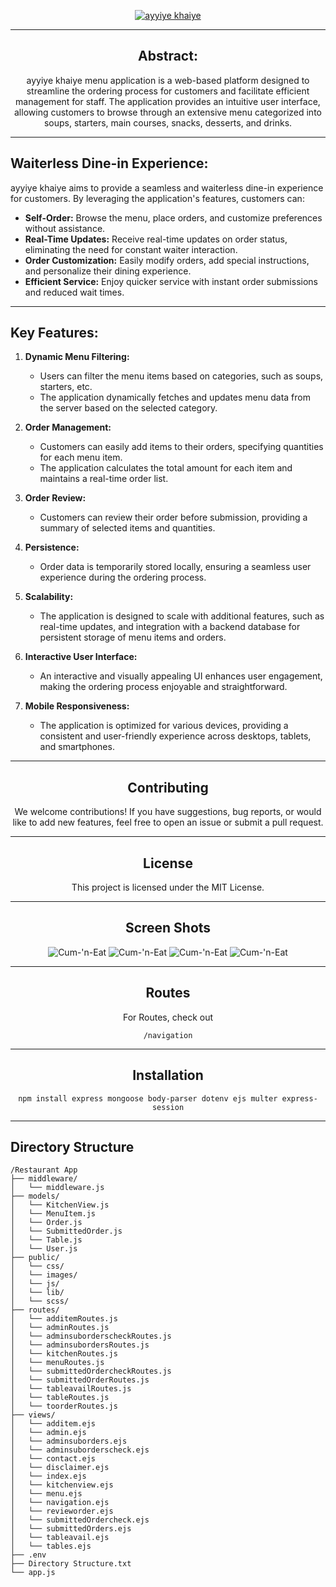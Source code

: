 <div align="center">
   
   [<img src="pics/logo.png" title="ayyiye khaiye">](https://t9l8ld-3000.csb.app/)
   
</div>

---

<div align="center">
   
## **Abstract:**

ayyiye khaiye menu application is a web-based platform designed to streamline the ordering process for customers and facilitate efficient management for staff. The application provides an intuitive user interface, allowing customers to browse through an extensive menu categorized into soups, starters, main courses, snacks, desserts, and drinks.

</div>

---

## Waiterless Dine-in Experience:

ayyiye khaiye aims to provide a seamless and waiterless dine-in experience for customers. By leveraging the application's features, customers can:
   - **Self-Order:** Browse the menu, place orders, and customize preferences without assistance.
   - **Real-Time Updates:** Receive real-time updates on order status, eliminating the need for constant waiter interaction.
   - **Order Customization:** Easily modify orders, add special instructions, and personalize their dining experience.
   - **Efficient Service:** Enjoy quicker service with instant order submissions and reduced wait times.

---

## Key Features:

1. **Dynamic Menu Filtering:**
   - Users can filter the menu items based on categories, such as soups, starters, etc.
   - The application dynamically fetches and updates menu data from the server based on the selected category.

2. **Order Management:**
   - Customers can easily add items to their orders, specifying quantities for each menu item.
   - The application calculates the total amount for each item and maintains a real-time order list.

3. **Order Review:**
   - Customers can review their order before submission, providing a summary of selected items and quantities.

4. **Persistence:**
   - Order data is temporarily stored locally, ensuring a seamless user experience during the ordering process.

5. **Scalability:**
   - The application is designed to scale with additional features, such as real-time updates, and integration with a backend database for persistent storage of menu items and orders.

6. **Interactive User Interface:**
   - An interactive and visually appealing UI enhances user engagement, making the ordering process enjoyable and straightforward.

7. **Mobile Responsiveness:**
   - The application is optimized for various devices, providing a consistent and user-friendly experience across desktops, tablets, and smartphones.

---

<div align="center">

## Contributing
We welcome contributions! If you have suggestions, bug reports, or would like to add new features, feel free to open an issue or submit a pull request.

---

## License
This project is licensed under the MIT License.

---

## Screen Shots
<img src="pics/homescreen.png" title="Cum-'n-Eat">
<img src="pics/menu.png" title="Cum-'n-Eat">
<img src="pics/tableavail.png" title="Cum-'n-Eat">
<img src="pics/disclaimer.png" title="Cum-'n-Eat">

---

## Routes
For Routes, check out
```
/navigation
```

---

## Installation
```
npm install express mongoose body-parser dotenv ejs multer express-session
```

</div>

---

## Directory Structure
```
/Restaurant App
├── middleware/
│   └── middleware.js
├── models/
│   └── KitchenView.js
│   └── MenuItem.js
│   └── Order.js
│   └── SubmittedOrder.js
│   └── Table.js
│   └── User.js
├── public/
│   └── css/
│   └── images/
│   └── js/
│   └── lib/
│   └── scss/
├── routes/
│   └── additemRoutes.js
│   └── adminRoutes.js
│   └── adminsuborderscheckRoutes.js
│   └── adminsubordersRoutes.js
│   └── kitchenRoutes.js
│   └── menuRoutes.js
│   └── submittedOrdercheckRoutes.js
│   └── submittedOrderRoutes.js
│   └── tableavailRoutes.js
│   └── tableRoutes.js
│   └── toorderRoutes.js
├── views/
│   └── additem.ejs
│   └── admin.ejs
│   └── adminsuborders.ejs
│   └── adminsuborderscheck.ejs
│   └── contact.ejs
│   └── disclaimer.ejs
│   └── index.ejs
│   └── kitchenview.ejs
│   └── menu.ejs
│   └── navigation.ejs
│   └── revieworder.ejs
│   └── submittedOrdercheck.ejs
│   └── submittedOrders.ejs
│   └── tableavail.ejs
│   └── tables.ejs
├── .env
├── Directory Structure.txt
└── app.js
```
